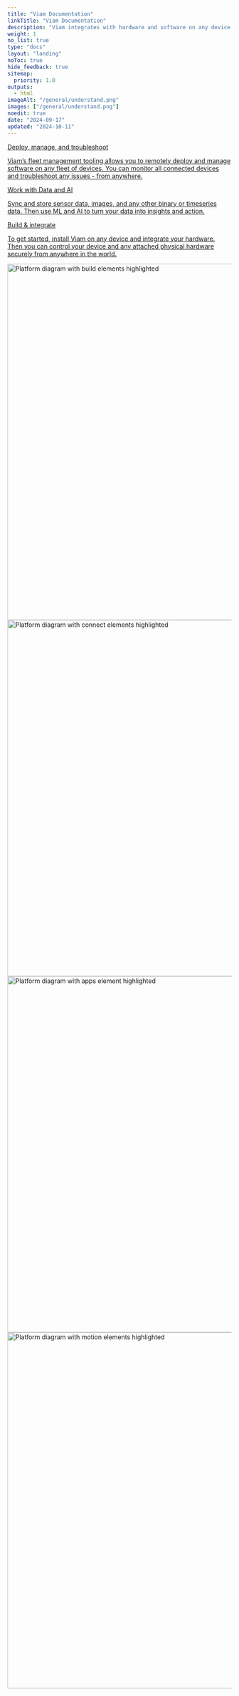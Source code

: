 ```yaml
---
title: "Viam Documentation"
linkTitle: "Viam Documentation"
description: "Viam integrates with hardware and software on any device. Use AI, machine learning, and more to make any machine smarter — for one machine to thousands."
weight: 1
no_list: true
type: "docs"
layout: "landing"
noToc: true
hide_feedback: true
sitemap:
  priority: 1.0
outputs:
  - html
imageAlt: "/general/understand.png"
images: ["/general/understand.png"]
noedit: true
date: "2024-09-17"
updated: "2024-10-11"
---
```


<!-- Need to use upside down logic because using Subsequent-sibling combinator -->
<div class="upside-down max-page">

<div class="col hover-card hoverable-fleet">
<a href="manage/">
<div><div>Deploy, manage, and troubleshoot</div><p>Viam’s fleet management tooling allows you to remotely deploy and manage software on any fleet of devices. You can monitor all connected devices and troubleshoot any issues - from anywhere.</p></div>
</a>
</div>

<div class="col hover-card hoverable-data">
<a href="data-ai/">
<div><div>Work with Data and AI</div><p>Sync and store sensor data, images, and any other binary or timeseries data. Then use ML and AI to turn your data into insights and action.</p></div>
</a>
</div>

<div class="col hover-card hoverable-build">
<a href="operate/">
<div><div>Build & integrate</div><p>To get started, install Viam on any device and integrate your hardware. Then you can control your device and any attached physical hardware securely from anywhere in the world.</p></div>
</a>
</div>

<img src="platform/platform-all.svg" alt="Platform diagram with build elements highlighted" class="aligncenter imgzoom medium-zoom-image" id="platform-all" style="width:800px" >
<img src="platform/platform-build-all.svg" alt="Platform diagram with connect elements highlighted" class="aligncenter imgzoom medium-zoom-image" id="build-platform" style="width:800px" >
<img src="platform/platform-data-all.svg" alt="Platform diagram with apps element highlighted" class="aligncenter imgzoom medium-zoom-image" id="data-platform" style="width:800px" >
<img src="platform/platform-fleet-all.svg" alt="Platform diagram with motion elements highlighted" class="aligncenter imgzoom medium-zoom-image" id="fleet-platform" style="width:800px" >

</div>
